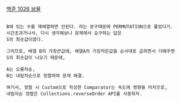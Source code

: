 [백준 1026 보물](https://www.acmicpc.net/problem/1026)

```

B에 있는 수를 재배열하면 안된다. 라는 문구때문에 PERMUTATION으로 풀었다가.
시간초과가나서, 다시 생각해보니 문제에서 요구하는 답은
S의 최솟값이였다.

그러므로, 배열 B의 가장큰값에, 배열A의 가장작은값을 순서대로 곱하면서 더해주면 
S의 최솟값이 나오기 때문에, 

A는 오름차순,
B는 내림차순으로 정렬하여 문제 해결.

여기서, 정렬 시 Custom으로 작성한 Comparator는 속도에 영향을 미치므로,
내림차순 정렬은 Collections.reverseOrder API를 사용하자.

```